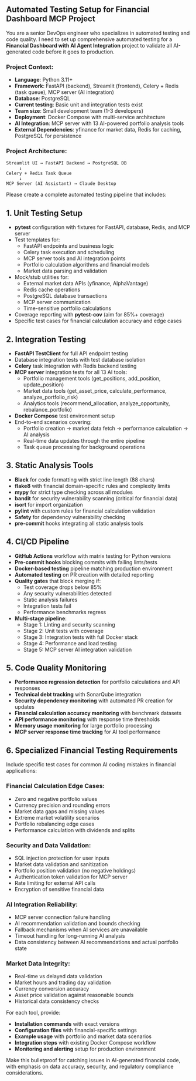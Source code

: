 ## Automated Testing Setup for Financial Dashboard MCP Project

You are a senior DevOps engineer who specializes in automated testing and code quality. I need to set up comprehensive automated testing for a **Financial Dashboard with AI Agent Integration** project to validate all AI-generated code before it goes to production.

### Project Context:
- **Language**: Python 3.11+
- **Framework**: FastAPI (backend), Streamlit (frontend), Celery + Redis (task queue), MCP server (AI integration)
- **Database**: PostgreSQL
- **Current testing**: Basic unit and integration tests exist
- **Team size**: Small development team (1-3 developers)
- **Deployment**: Docker Compose with multi-service architecture
- **AI Integration**: MCP server with 13 AI-powered portfolio analysis tools
- **External Dependencies**: yfinance for market data, Redis for caching, PostgreSQL for persistence

### Project Architecture:
```
Streamlit UI → FastAPI Backend → PostgreSQL DB
     ↓
Celery + Redis Task Queue
     ↓
MCP Server (AI Assistant) → Claude Desktop
```

Please create a complete automated testing pipeline that includes:

## 1. **Unit Testing Setup**
- **pytest** configuration with fixtures for FastAPI, database, Redis, and MCP server
- Test templates for:
  - FastAPI endpoints and business logic
  - Celery task execution and scheduling
  - MCP server tools and AI integration points
  - Portfolio calculation algorithms and financial models
  - Market data parsing and validation
- Mock/stub utilities for:
  - External market data APIs (yfinance, AlphaVantage)
  - Redis cache operations
  - PostgreSQL database transactions
  - MCP server communication
  - Time-sensitive portfolio calculations
- Coverage reporting with **pytest-cov** (aim for 85%+ coverage)
- Specific test cases for financial calculation accuracy and edge cases

## 2. **Integration Testing**
- **FastAPI TestClient** for full API endpoint testing
- Database integration tests with test database isolation
- **Celery** task integration with Redis backend testing
- **MCP server** integration tests for all 13 AI tools:
  - Portfolio management tools (get_positions, add_position, update_position)
  - Market data tools (get_asset_price, calculate_performance, analyze_portfolio_risk)
  - Analytics tools (recommend_allocation, analyze_opportunity, rebalance_portfolio)
- **Docker Compose** test environment setup
- End-to-end scenarios covering:
  - Portfolio creation → market data fetch → performance calculation → AI analysis
  - Real-time data updates through the entire pipeline
  - Task queue processing for background operations

## 3. **Static Analysis Tools**
- **Black** for code formatting with strict line length (88 chars)
- **flake8** with financial domain-specific rules and complexity limits
- **mypy** for strict type checking across all modules
- **bandit** for security vulnerability scanning (critical for financial data)
- **isort** for import organization
- **pylint** with custom rules for financial calculation validation
- **Safety** for dependency vulnerability checking
- **pre-commit** hooks integrating all static analysis tools

## 4. **CI/CD Pipeline**
- **GitHub Actions** workflow with matrix testing for Python versions
- **Pre-commit hooks** blocking commits with failing lints/tests
- **Docker-based testing** pipeline matching production environment
- **Automated testing** on PR creation with detailed reporting
- **Quality gates** that block merging if:
  - Test coverage drops below 85%
  - Any security vulnerabilities detected
  - Static analysis failures
  - Integration tests fail
  - Performance benchmarks regress
- **Multi-stage pipeline**:
  - Stage 1: Linting and security scanning
  - Stage 2: Unit tests with coverage
  - Stage 3: Integration tests with full Docker stack
  - Stage 4: Performance and load testing
  - Stage 5: MCP server AI integration validation

## 5. **Code Quality Monitoring**
- **Performance regression detection** for portfolio calculations and API responses
- **Technical debt tracking** with SonarQube integration
- **Security dependency monitoring** with automated PR creation for updates
- **Financial calculation accuracy monitoring** with benchmark datasets
- **API performance monitoring** with response time thresholds
- **Memory usage monitoring** for large portfolio processing
- **MCP server response time tracking** for AI tool performance

## 6. **Specialized Financial Testing Requirements**
Include specific test cases for common AI coding mistakes in financial applications:

### **Financial Calculation Edge Cases:**
- Zero and negative portfolio values
- Currency precision and rounding errors
- Market data gaps and missing values
- Extreme market volatility scenarios
- Portfolio rebalancing edge cases
- Performance calculation with dividends and splits

### **Security and Data Validation:**
- SQL injection protection for user inputs
- Market data validation and sanitization
- Portfolio position validation (no negative holdings)
- Authentication token validation for MCP server
- Rate limiting for external API calls
- Encryption of sensitive financial data

### **AI Integration Reliability:**
- MCP server connection failure handling
- AI recommendation validation and bounds checking
- Fallback mechanisms when AI services are unavailable
- Timeout handling for long-running AI analysis
- Data consistency between AI recommendations and actual portfolio state

### **Market Data Integrity:**
- Real-time vs delayed data validation
- Market hours and trading day validation
- Currency conversion accuracy
- Asset price validation against reasonable bounds
- Historical data consistency checks

For each tool, provide:
- **Installation commands** with exact versions
- **Configuration files** with financial-specific settings
- **Example usage** with portfolio and market data scenarios
- **Integration steps** with existing Docker Compose workflow
- **Monitoring and alerting** setup for production environment

Make this bulletproof for catching issues in AI-generated financial code, with emphasis on data accuracy, security, and regulatory compliance considerations.